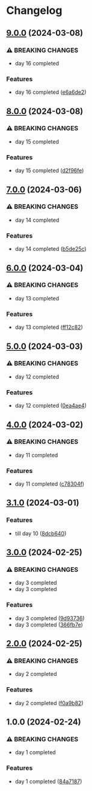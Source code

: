 # Changelog

## [9.0.0](https://github.com/sergiorgiraldo/AdventOfCode2018/compare/v8.0.0...v9.0.0) (2024-03-08)


### ⚠ BREAKING CHANGES

* day 16 completed

### Features

* day 16 completed ([e6a6de2](https://github.com/sergiorgiraldo/AdventOfCode2018/commit/e6a6de29749b8ffecbaa1b0b0803a3073a652147))

## [8.0.0](https://github.com/sergiorgiraldo/AdventOfCode2018/compare/v7.0.0...v8.0.0) (2024-03-08)


### ⚠ BREAKING CHANGES

* day 15 completed

### Features

* day 15 completed ([d2f96fe](https://github.com/sergiorgiraldo/AdventOfCode2018/commit/d2f96fef814446621809e3c80d9b963284a51f60))

## [7.0.0](https://github.com/sergiorgiraldo/AdventOfCode2018/compare/v6.0.0...v7.0.0) (2024-03-06)


### ⚠ BREAKING CHANGES

* day 14 completed

### Features

* day 14 completed ([b5de25c](https://github.com/sergiorgiraldo/AdventOfCode2018/commit/b5de25c752abdd66a9366f194523e2c07eece9f5))

## [6.0.0](https://github.com/sergiorgiraldo/AdventOfCode2018/compare/v5.0.0...v6.0.0) (2024-03-04)


### ⚠ BREAKING CHANGES

* day 13 completed

### Features

* day 13 completed ([ff12c82](https://github.com/sergiorgiraldo/AdventOfCode2018/commit/ff12c823447cf851a90443a61cd14b283cacacad))

## [5.0.0](https://github.com/sergiorgiraldo/AdventOfCode2018/compare/v4.0.0...v5.0.0) (2024-03-03)


### ⚠ BREAKING CHANGES

* day 12 completed

### Features

* day 12 completed ([0ea4ae4](https://github.com/sergiorgiraldo/AdventOfCode2018/commit/0ea4ae49eb1b535e7c57ed2f85083a0c0658a694))

## [4.0.0](https://github.com/sergiorgiraldo/AdventOfCode2018/compare/v3.1.0...v4.0.0) (2024-03-02)


### ⚠ BREAKING CHANGES

* day 11 completed

### Features

* day 11 completed ([c78304f](https://github.com/sergiorgiraldo/AdventOfCode2018/commit/c78304feed915e43712c4aa289263bca454f533c))

## [3.1.0](https://github.com/sergiorgiraldo/AdventOfCode2018/compare/v3.0.0...v3.1.0) (2024-03-01)


### Features

* till day 10 ([8dcb640](https://github.com/sergiorgiraldo/AdventOfCode2018/commit/8dcb640672588d13ae23c74cc34ce2aa341e8cd6))

## [3.0.0](https://github.com/sergiorgiraldo/AdventOfCode2018/compare/v2.0.0...v3.0.0) (2024-02-25)


### ⚠ BREAKING CHANGES

* day 3 completed
* day 3 completed

### Features

* day 3 completed ([9d93736](https://github.com/sergiorgiraldo/AdventOfCode2018/commit/9d9373611470999a236dc750ffd7ab6cf94b0259))
* day 3 completed ([366fb7e](https://github.com/sergiorgiraldo/AdventOfCode2018/commit/366fb7e27ec54ef525b70d0a80714154b880f39e))

## [2.0.0](https://github.com/sergiorgiraldo/AdventOfCode2018/compare/v1.0.0...v2.0.0) (2024-02-25)


### ⚠ BREAKING CHANGES

* day 2 completed

### Features

* day 2 completed ([f0a9b82](https://github.com/sergiorgiraldo/AdventOfCode2018/commit/f0a9b822a7548b87fd9f9da367d305dd542dc381))

## 1.0.0 (2024-02-24)


### ⚠ BREAKING CHANGES

* day 1 completed

### Features

* day 1 completed ([84a7187](https://github.com/sergiorgiraldo/AdventOfCode2018/commit/84a71873a7b2bcf1bf7925d4328ea8df55e7df39))
